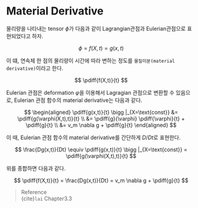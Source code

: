 # Material Derivative
물리량을 나타내는 tensor $\phi$가 다음과 같이 Lagrangian관점과 Eulerian관점으로 표현되었다고 하자.

$$ \phi = f(X, t) = g(x, t) $$

이 떄, 연속체 한 점의 물리량이 시간에 따라 변하는 정도를 `물질미분(material derivative)`이라고 한다.

$$ \pdiff{f(X,t)}{t} $$

Eulerian 관점은 deformation $\varphi$을 이용해서 Lagragian 관점으로 변환할 수 있음으로, Eulerian 관점 함수의 material derivative는 다음과 같다.

$$ \begin{aligned}
\pdiff{g(x,t)}{t} \bigg |_{X=\text{const}} &= \pdiff{g(\varphi(X,t),t)}{t} \\
                                           &= \pdiff{g}{\varphi} \pdiff{\varphi}{t} + \pdiff{g}{t} \\
                                           &= v_m \nabla g + \pdiff{g}{t} 
\end{aligned} $$

이 때, Eulerian 관점 함수의 material derivative를 간단하게 $D/Dt$로 표현한다.

$$ \frac{Dg(x,t)}{Dt} \equiv \pdiff{g(x,t)}{t} \bigg |_{X=\text{const}} = \pdiff{g(\varphi(X,t),t)}{t} $$

위를 종합하면 다음과 같다.

$$ \pdiff{f(X,t)}{t} = \frac{Dg(x,t)}{Dt} = v_m \nabla g  + \pdiff{g}{t} $$

> Reference    
> {cite}`lai` Chapter3.3  